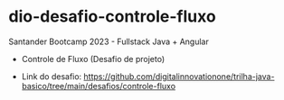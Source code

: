 # dio-desafio-controle-fluxo

Santander Bootcamp 2023 - Fullstack Java + Angular

- Controle de Fluxo (Desafio de projeto)

- Link do desafio: https://github.com/digitalinnovationone/trilha-java-basico/tree/main/desafios/controle-fluxo

